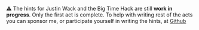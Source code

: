 ⚠️ The hints for Justin Wack and the Big Time Hack are still **work in progress**. Only the first act is complete. To help with writing rest of the acts you can sponsor me, or participate yourself in writing the hints, at [Github](https://github.com/nice-game-hints/justin-wack-big-time-hack)
